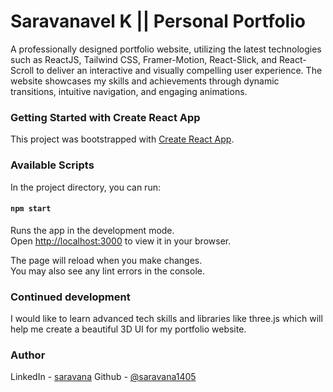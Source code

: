 
# Saravanavel K || Personal Portfolio
A professionally designed portfolio website, utilizing the latest technologies such as ReactJS, Tailwind CSS, Framer-Motion, React-Slick, and React-Scroll to deliver an interactive and visually compelling user experience. The website showcases my skills and achievements through dynamic transitions, intuitive navigation, and engaging animations.





### Getting Started with Create React App

This project was bootstrapped with [Create React App](https://github.com/facebook/create-react-app).

### Available Scripts

In the project directory, you can run:

#### `npm start`

Runs the app in the development mode.\
Open [http://localhost:3000](http://localhost:3000) to view it in your browser.

The page will reload when you make changes.\
You may also see any lint errors in the console.


### Continued development
I would like to learn advanced tech skills and libraries like three.js which will help me create a beautiful 3D UI for my portfolio website.

### Author

LinkedIn - [saravana](https://www.linkedin.com/in/saravana-vel-713b13285/)
Github - [@saravana1405](https://github.com/saravana1405)
